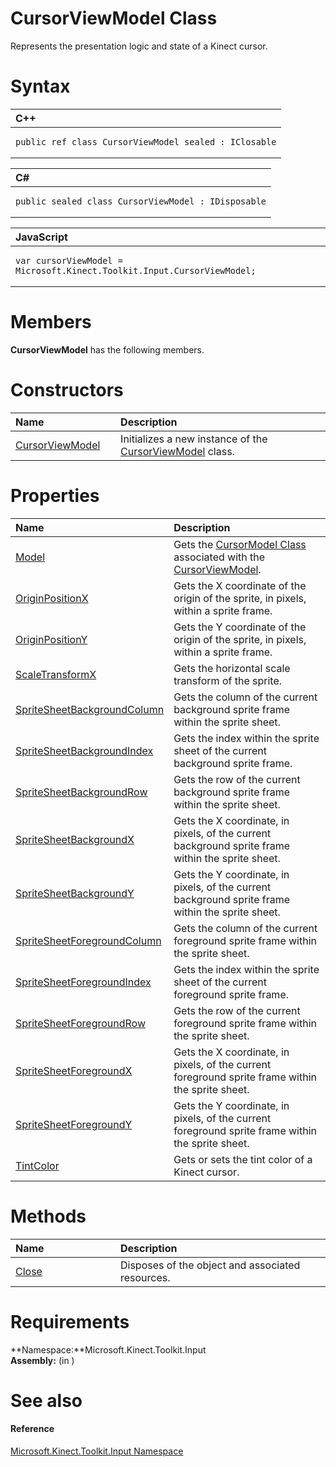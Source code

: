 CursorViewModel Class  
=====================  

Represents the presentation logic and state of a Kinect cursor. <span id="syntaxSection"></span>

Syntax  
======  

<table>
<colgroup>
<col width="100%" />
</colgroup>
<thead>
<tr class="header">
<th align="left">C++</th>
</tr>
</thead>
<tbody>
<tr class="odd">
<td align="left"><pre><code>public ref class CursorViewModel sealed : IClosable</code></pre></td>
</tr>
</tbody>
</table>

<table>
<colgroup>
<col width="100%" />
</colgroup>
<thead>
<tr class="header">
<th align="left">C#</th>
</tr>
</thead>
<tbody>
<tr class="odd">
<td align="left"><pre><code>public sealed class CursorViewModel : IDisposable</code></pre></td>
</tr>
</tbody>
</table>

<table>
<colgroup>
<col width="100%" />
</colgroup>
<thead>
<tr class="header">
<th align="left">JavaScript</th>
</tr>
</thead>
<tbody>
<tr class="odd">
<td align="left"><pre><code>var cursorViewModel = Microsoft.Kinect.Toolkit.Input.CursorViewModel;</code></pre></td>
</tr>
</tbody>
</table>

<span id="classMembersSection"></span>

Members  
=======  

**CursorViewModel** has the following members.  

<span id="publicconstructorsSection"></span>

Constructors  
============  

<table>
<colgroup>
<col width="30%" />
<col width="60%" />
</colgroup>
<thead>
<tr class="header">
<th align="left">Name</th>
<th align="left">Description</th>
</tr>
</thead>
<tbody>
<tr class="odd">
<td align="left"><a href="CursorViewModel_Class/Constructor.md">CursorViewModel</a></td>
<td align="left">Initializes a new instance of the <a href="">CursorViewModel</a> class.</td>
</tr>
</tbody>
</table>

<span id="publicpropertiesSection"></span>

Properties  
==========  

<table>
<colgroup>
<col width="30%" />
<col width="60%" />
</colgroup>
<thead>
<tr class="header">
<th align="left">Name</th>
<th align="left">Description</th>
</tr>
</thead>
<tbody>
<tr class="odd">
<td align="left"><a href="CursorViewModel_Class/Properties/Model_Property.md">Model</a></td>
<td align="left">Gets the <a href="CursorModel_Class.md">CursorModel Class</a> associated with the <a href="">CursorViewModel</a>.</td>
</tr>
<tr class="even">
<td align="left"><a href="CursorViewModel_Class/Properties/OriginPositionX_Property.md">OriginPositionX</a></td>
<td align="left">Gets the X coordinate of the origin of the sprite, in pixels, within a sprite frame.</td>
</tr>
<tr class="odd">
<td align="left"><a href="CursorViewModel_Class/Properties/OriginPositionY_Property.md">OriginPositionY</a></td>
<td align="left">Gets the Y coordinate of the origin of the sprite, in pixels, within a sprite frame.</td>
</tr>
<tr class="even">
<td align="left"><a href="CursorViewModel_Class/Properties/ScaleTransformX_Property.md">ScaleTransformX</a></td>
<td align="left">Gets the horizontal scale transform of the sprite.</td>
</tr>
<tr class="odd">
<td align="left"><a href="CursorViewModel_Class/Properties/SpriteSheetBackgroundColumn.md">SpriteSheetBackgroundColumn</a></td>
<td align="left">Gets the column of the current background sprite frame within the sprite sheet.</td>
</tr>
<tr class="even">
<td align="left"><a href="CursorViewModel_Class/Properties/SpriteSheetBackgroundIndex.md">SpriteSheetBackgroundIndex</a></td>
<td align="left">Gets the index within the sprite sheet of the current background sprite frame.</td>
</tr>
<tr class="odd">
<td align="left"><a href="CursorViewModel_Class/Properties/SpriteSheetBackgroundRow.md">SpriteSheetBackgroundRow</a></td>
<td align="left">Gets the row of the current background sprite frame within the sprite sheet.</td>
</tr>
<tr class="even">
<td align="left"><a href="CursorViewModel_Class/Properties/SpriteSheetBackgroundX.md">SpriteSheetBackgroundX</a></td>
<td align="left">Gets the X coordinate, in pixels, of the current background sprite frame within the sprite sheet.</td>
</tr>
<tr class="odd">
<td align="left"><a href="CursorViewModel_Class/Properties/SpriteSheetBackgroundY.md">SpriteSheetBackgroundY</a></td>
<td align="left">Gets the Y coordinate, in pixels, of the current background sprite frame within the sprite sheet.</td>
</tr>
<tr class="even">
<td align="left"><a href="CursorViewModel_Class/Properties/SpriteSheetForegroundColumn.md">SpriteSheetForegroundColumn</a></td>
<td align="left">Gets the column of the current foreground sprite frame within the sprite sheet.</td>
</tr>
<tr class="odd">
<td align="left"><a href="CursorViewModel_Class/Properties/SpriteSheetForegroundIndex.md">SpriteSheetForegroundIndex</a></td>
<td align="left">Gets the index within the sprite sheet of the current foreground sprite frame.</td>
</tr>
<tr class="even">
<td align="left"><a href="CursorViewModel_Class/Properties/SpriteSheetForegroundRow.md">SpriteSheetForegroundRow</a></td>
<td align="left">Gets the row of the current foreground sprite frame within the sprite sheet.</td>
</tr>
<tr class="odd">
<td align="left"><a href="CursorViewModel_Class/Properties/SpriteSheetForegroundX.md">SpriteSheetForegroundX</a></td>
<td align="left">Gets the X coordinate, in pixels, of the current foreground sprite frame within the sprite sheet.</td>
</tr>
<tr class="even">
<td align="left"><a href="CursorViewModel_Class/Properties/SpriteSheetForegroundY.md">SpriteSheetForegroundY</a></td>
<td align="left">Gets the Y coordinate, in pixels, of the current foreground sprite frame within the sprite sheet.</td>
</tr>
<tr class="odd">
<td align="left"><a href="CursorViewModel_Class/Properties/TintColor_Property.md">TintColor</a></td>
<td align="left">Gets or sets the tint color of a Kinect cursor.</td>
</tr>
</tbody>
</table>

<span id="publicmethodsSection"></span>

Methods  
=======  

<table>
<colgroup>
<col width="30%" />
<col width="60%" />
</colgroup>
<thead>
<tr class="header">
<th align="left">Name</th>
<th align="left">Description</th>
</tr>
</thead>
<tbody>
<tr class="odd">
<td align="left"><a href="CursorViewModel_Class/Methods/Close_Method.md">Close</a></td>
<td align="left">Disposes of the object and associated resources.</td>
</tr>
</tbody>
</table>

<span id="requirements"></span>

Requirements  
============  

**Namespace:**Microsoft.Kinect.Toolkit.Input  
**Assembly:** (in )  

<span id="ID4EZ"></span>

See also  
========  

<span id="ID4E2"></span>
#### Reference  

[Microsoft.Kinect.Toolkit.Input Namespace](../Kinect.Toolkit.Input.md)  



<!--Please do not edit the data in the comment block below.-->
<!--
TOCTitle : CursorViewModel Class
RLTitle : CursorViewModel Class
KeywordK : CursorViewModel class, about
HelpPriority : 2
TopicType : apiref
KeywordF : Microsoft.Kinect.Toolkit.Input.CursorViewModel
KeywordF : CursorViewModel
KeywordF : Microsoft.Kinect.Toolkit.Input.CursorViewModel
KeywordA : T:Microsoft.Kinect.Toolkit.Input.CursorViewModel
AssetID : T:Microsoft.Kinect.Toolkit.Input.CursorViewModel
Locale : en-us
CommunityContent : 1
APIType : Managed
APILocation : 
APIName : Microsoft.Kinect.Toolkit.Input.CursorViewModel
TargetOS : Windows
TopicType : kbSyntax
DevLang : VB
DevLang : CSharp
DevLang : JavaScript
DevLang : C++
DocSet : K4Wv2
ProjType : K4Wv2Proj
Technology : Kinect for Windows
Product : Kinect for Windows SDK v2
productversion : 20
-->
